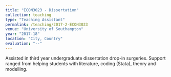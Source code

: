 ```yaml
---
title: "ECON3023 - Dissertation"
collection: teaching
type: "Teaching Assistant"
permalink: /teaching/2017-2-ECON3023
venue: "University of Southampton"
year: "2017-18"
location: "City, Country"
evaluation: "--"
---
```


Assisted in third year undergraduate dissertation drop-in surgeries. Support ranged from helping students with literature, coding (Stata), theory and modelling.
